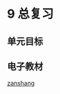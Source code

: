 # 9 总复习

## 单元目标


## 电子教材

<Ebook grade="xxsx3b" :pages="108" :paged="114" ></Ebook>

[zanshang](../res/zanshang.md ':include')